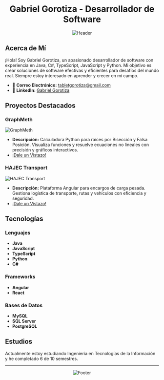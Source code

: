 <div align="center">
  <h1>Gabriel Gorotiza - Desarrollador de Software</h1>
  <img src="https://cdn.discordapp.com/attachments/995501479190343731/1163287489239335032/header.jpg?ex=6667a866&is=666656e6&hm=e828db2759b20a1c95632ed5516ef48d71ec511059c8aa8e442bee494c57e5df&" alt="Header">
</div>

## Acerca de Mí

¡Hola! Soy Gabriel Gorotiza, un apasionado desarrollador de software con experiencia en Java, C#, TypeScript, JavaScript y Python. Mi objetivo es crear soluciones de software efectivas y eficientes para desafíos del mundo real. Siempre estoy interesado en aprender y crecer en mi campo.

- 📧 **Correo Electrónico:** [tabletgorotiza@gmail.com](mailto:tabletgorotiza@gmail.com)
- 💼 **LinkedIn:** [Gabriel Gorotiza](https://www.linkedin.com/in/gabriel-gorotiza-s-2ab47a292)

## Proyectos Destacados

### GraphMeth
![GraphMeth](enlace-a-imagen-proyecto1.png)
- **Descripción:** Calculadora Python para raíces por Bisección y Falsa Posición. Visualiza funciones y resuelve ecuaciones no lineales con precisión y gráficos interactivos.
- [¡Dale un Vistazo!](https://github.com/ggorotiza1/GraphMeth)

### HAJEC Transport
![HAJEC Transport](enlace-a-imagen-proyecto2.png)
- **Descripción:** Plataforma Angular para encargos de carga pesada. Gestiona logística de transporte, rutas y vehículos con eficiencia y seguridad.
- [¡Dale un Vistazo!](https://github.com/ggorotiza1/ProyectoQuinto)

## Tecnologías

### Lenguajes
- **Java**
- **JavaScript**
- **TypeScript**
- **Python**
- **C#**

### Frameworks
- **Angular**
- **React**

### Bases de Datos
- **MySQL**
- **SQL Server**
- **PostgreSQL**

## Estudios

Actualmente estoy estudiando Ingeniería en Tecnologías de la Información y he completado 6 de 10 semestres.

---

<div align="center">
  <img src="https://cdn.discordapp.com/attachments/995501479190343731/1163287489239335032/footer.jpg?ex=6667a866&is=666656e6&hm=e828db2759b20a1c95632ed5516ef48d71ec511059c8aa8e442bee494c57e5df&" alt="Footer">
</div>
